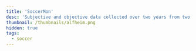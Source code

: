 ```yaml
---
title: 'SoccerMon'
desc: 'Subjective and objective data collected over two years from two different elite women´s soccer teams.'
thumbnail: /thumbnails/alfheim.png
hidden: true
tags:
  - soccer
---
```

